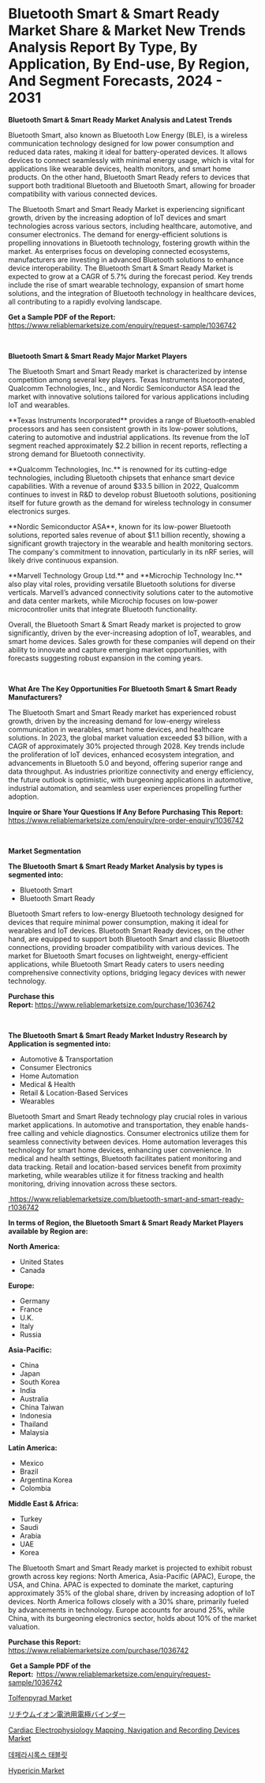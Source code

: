 <p><h1>Bluetooth Smart & Smart Ready Market Share & Market New Trends Analysis Report By Type, By Application, By End-use, By Region, And Segment Forecasts, 2024 - 2031</h1></p><p><strong>Bluetooth Smart & Smart Ready Market Analysis and Latest Trends</strong></p>
<p><p>Bluetooth Smart, also known as Bluetooth Low Energy (BLE), is a wireless communication technology designed for low power consumption and reduced data rates, making it ideal for battery-operated devices. It allows devices to connect seamlessly with minimal energy usage, which is vital for applications like wearable devices, health monitors, and smart home products. On the other hand, Bluetooth Smart Ready refers to devices that support both traditional Bluetooth and Bluetooth Smart, allowing for broader compatibility with various connected devices.</p><p>The Bluetooth Smart and Smart Ready Market is experiencing significant growth, driven by the increasing adoption of IoT devices and smart technologies across various sectors, including healthcare, automotive, and consumer electronics. The demand for energy-efficient solutions is propelling innovations in Bluetooth technology, fostering growth within the market. As enterprises focus on developing connected ecosystems, manufacturers are investing in advanced Bluetooth solutions to enhance device interoperability. The Bluetooth Smart & Smart Ready Market is expected to grow at a CAGR of 5.7% during the forecast period. Key trends include the rise of smart wearable technology, expansion of smart home solutions, and the integration of Bluetooth technology in healthcare devices, all contributing to a rapidly evolving landscape.</p></p>
<p><strong>Get a Sample PDF of the Report:&nbsp;</strong> <a href="https://www.reliablemarketsize.com/enquiry/request-sample/1036742">https://www.reliablemarketsize.com/enquiry/request-sample/1036742</a></p>
<p>&nbsp;</p>
<p><strong>Bluetooth Smart & Smart Ready Major Market Players</strong></p>
<p><p>The Bluetooth Smart and Smart Ready market is characterized by intense competition among several key players. Texas Instruments Incorporated, Qualcomm Technologies, Inc., and Nordic Semiconductor ASA lead the market with innovative solutions tailored for various applications including IoT and wearables.</p><p>**Texas Instruments Incorporated** provides a range of Bluetooth-enabled processors and has seen consistent growth in its low-power solutions, catering to automotive and industrial applications. Its revenue from the IoT segment reached approximately $2.2 billion in recent reports, reflecting a strong demand for Bluetooth connectivity.</p><p>**Qualcomm Technologies, Inc.** is renowned for its cutting-edge technologies, including Bluetooth chipsets that enhance smart device capabilities. With a revenue of around $33.5 billion in 2022, Qualcomm continues to invest in R&D to develop robust Bluetooth solutions, positioning itself for future growth as the demand for wireless technology in consumer electronics surges.</p><p>**Nordic Semiconductor ASA**, known for its low-power Bluetooth solutions, reported sales revenue of about $1.1 billion recently, showing a significant growth trajectory in the wearable and health monitoring sectors. The company's commitment to innovation, particularly in its nRF series, will likely drive continuous expansion.</p><p>**Marvell Technology Group Ltd.** and **Microchip Technology Inc.** also play vital roles, providing versatile Bluetooth solutions for diverse verticals. Marvell’s advanced connectivity solutions cater to the automotive and data center markets, while Microchip focuses on low-power microcontroller units that integrate Bluetooth functionality.</p><p>Overall, the Bluetooth Smart & Smart Ready market is projected to grow significantly, driven by the ever-increasing adoption of IoT, wearables, and smart home devices. Sales growth for these companies will depend on their ability to innovate and capture emerging market opportunities, with forecasts suggesting robust expansion in the coming years.</p></p>
<p>&nbsp;</p>
<p><strong>What Are The Key Opportunities For Bluetooth Smart & Smart Ready Manufacturers?</strong></p>
<p><p>The Bluetooth Smart and Smart Ready market has experienced robust growth, driven by the increasing demand for low-energy wireless communication in wearables, smart home devices, and healthcare solutions. In 2023, the global market valuation exceeded $3 billion, with a CAGR of approximately 30% projected through 2028. Key trends include the proliferation of IoT devices, enhanced ecosystem integration, and advancements in Bluetooth 5.0 and beyond, offering superior range and data throughput. As industries prioritize connectivity and energy efficiency, the future outlook is optimistic, with burgeoning applications in automotive, industrial automation, and seamless user experiences propelling further adoption.</p></p>
<p><strong>Inquire or Share Your Questions If Any Before Purchasing This Report:</strong> <a href="https://www.reliablemarketsize.com/enquiry/pre-order-enquiry/1036742">https://www.reliablemarketsize.com/enquiry/pre-order-enquiry/1036742</a></p>
<p>&nbsp;</p>
<p><strong>Market Segmentation</strong></p>
<p><strong>The Bluetooth Smart & Smart Ready Market Analysis by types is segmented into:</strong></p>
<p><ul><li>Bluetooth Smart</li><li>Bluetooth Smart Ready</li></ul></p>
<p><p>Bluetooth Smart refers to low-energy Bluetooth technology designed for devices that require minimal power consumption, making it ideal for wearables and IoT devices. Bluetooth Smart Ready devices, on the other hand, are equipped to support both Bluetooth Smart and classic Bluetooth connections, providing broader compatibility with various devices. The market for Bluetooth Smart focuses on lightweight, energy-efficient applications, while Bluetooth Smart Ready caters to users needing comprehensive connectivity options, bridging legacy devices with newer technology.</p></p>
<p><strong>Purchase this Report:&nbsp;</strong><a href="https://www.reliablemarketsize.com/purchase/1036742">https://www.reliablemarketsize.com/purchase/1036742</a></p>
<p>&nbsp;</p>
<p><strong>The Bluetooth Smart & Smart Ready Market Industry Research by Application is segmented into:</strong></p>
<p><ul><li>Automotive & Transportation</li><li>Consumer Electronics</li><li>Home Automation</li><li>Medical & Health</li><li>Retail & Location-Based Services</li><li>Wearables</li></ul></p>
<p><p>Bluetooth Smart and Smart Ready technology play crucial roles in various market applications. In automotive and transportation, they enable hands-free calling and vehicle diagnostics. Consumer electronics utilize them for seamless connectivity between devices. Home automation leverages this technology for smart home devices, enhancing user convenience. In medical and health settings, Bluetooth facilitates patient monitoring and data tracking. Retail and location-based services benefit from proximity marketing, while wearables utilize it for fitness tracking and health monitoring, driving innovation across these sectors.</p></p>
<p><a href="https://www.reliablemarketsize.com/bluetooth-smart-and-smart-ready-r1036742">&nbsp;https://www.reliablemarketsize.com/bluetooth-smart-and-smart-ready-r1036742</a></p>
<p><strong>In terms of Region, the Bluetooth Smart & Smart Ready Market Players available by Region are:</strong></p>
<p>
    <p> <strong> North America: </strong>
        <ul>
            <li>United States</li>
            <li>Canada</li>
        </ul>
        </p> 
    <p> <strong> Europe: </strong>
        <ul>
            <li>Germany</li>
            <li>France</li>
            <li>U.K.</li>
            <li>Italy</li>
            <li>Russia</li>
        </ul>
        </p> 
    <p> <strong> Asia-Pacific: </strong>
        <ul>
            <li>China</li>
            <li>Japan</li>
            <li>South Korea</li>
            <li>India</li>
            <li>Australia</li>
            <li>China Taiwan</li>
            <li>Indonesia</li>
            <li>Thailand</li>
            <li>Malaysia</li>
        </ul>
        </p> 
    <p> <strong> Latin America: </strong>
        <ul>
            <li>Mexico</li>
            <li>Brazil</li>
            <li>Argentina Korea</li>
            <li>Colombia</li>
        </ul>
        </p> 
    <p> <strong> Middle East & Africa: </strong>
        <ul>
            <li>Turkey</li>
            <li>Saudi</li>
            <li>Arabia</li>
            <li>UAE</li>
            <li>Korea</li>
        </ul>
    </p>
    </p>
<p><p>The Bluetooth Smart and Smart Ready market is projected to exhibit robust growth across key regions: North America, Asia-Pacific (APAC), Europe, the USA, and China. APAC is expected to dominate the market, capturing approximately 35% of the global share, driven by increasing adoption of IoT devices. North America follows closely with a 30% share, primarily fueled by advancements in technology. Europe accounts for around 25%, while China, with its burgeoning electronics sector, holds about 10% of the market valuation.</p></p>
<p><strong>Purchase this Report: </strong><a href="https://www.reliablemarketsize.com/purchase/1036742">https://www.reliablemarketsize.com/purchase/1036742</a></p>
<p>&nbsp;<strong>Get a Sample PDF of the Report:&nbsp;&nbsp;</strong><a href="https://www.reliablemarketsize.com/enquiry/request-sample/1036742">https://www.reliablemarketsize.com/enquiry/request-sample/1036742</a></p>
<p><strong></strong></p>
<p><p><a href="https://issuu.com/reportprime-2/docs/tolfenpyrad-market-size-2030.pptx_dbb06d3dc83114">Tolfenpyrad Market</a></p><p><a href="https://medium.com/@raoulboyer2023/electrode-binders-for-lithium-ion-batteries-2fda9b5eb8de">リチウムイオン電池用電極バインダー</a></p><p><a href="https://medium.com/@mylesdqbtim/how-regional-and-global-trends-are-shaping-the-cardiac-electrophysiology-mapping-navigation-and-bda556cb3293">Cardiac Electrophysiology Mapping, Navigation and Recording Devices Market</a></p><p><a href="https://medium.com/@jasonhill6262/%EC%84%B8%EA%B3%84-deferasirox-tablet-market-%EC%9D%80-2024%EC%97%90%EC%84%9C-2031%EB%A1%9C-%EC%97%B0%ED%8F%89%EA%B7%A0-%EC%A6%9D%EA%B0%80%EC%9C%A8%EC%9D%84-%EB%B3%B4%EC%9D%BC-%EA%B2%83%EC%9C%BC%EB%A1%9C-%EC%98%88%EC%83%81%EB%90%A9%EB%8B%88%EB%8B%A4-be1f49ec3260">데페라시록스 태블릿</a></p><p><a href="https://www.linkedin.com/pulse/hypericin-market-research-report-includes-analysis-size-share-3v5xf?trackingId=%2F2zKsGbvRjOR7RfQqukC4w%3D%3D">Hypericin Market</a></p></p>